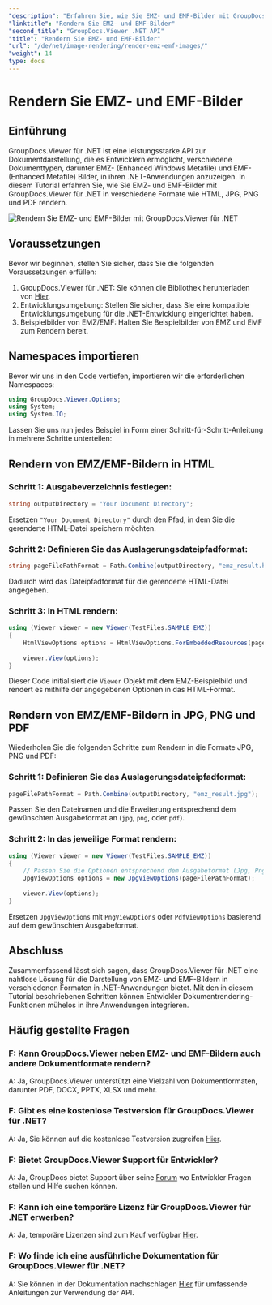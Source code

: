 ```yaml
---
"description": "Erfahren Sie, wie Sie EMZ- und EMF-Bilder mit GroupDocs.Viewer für .NET in verschiedene Formate rendern. Leicht verständliches Tutorial für Entwickler."
"linktitle": "Rendern Sie EMZ- und EMF-Bilder"
"second_title": "GroupDocs.Viewer .NET API"
"title": "Rendern Sie EMZ- und EMF-Bilder"
"url": "/de/net/image-rendering/render-emz-emf-images/"
"weight": 14
type: docs
---
```

# Rendern Sie EMZ- und EMF-Bilder

## Einführung

GroupDocs.Viewer für .NET ist eine leistungsstarke API zur Dokumentdarstellung, die es Entwicklern ermöglicht, verschiedene Dokumenttypen, darunter EMZ- (Enhanced Windows Metafile) und EMF- (Enhanced Metafile) Bilder, in ihren .NET-Anwendungen anzuzeigen. In diesem Tutorial erfahren Sie, wie Sie EMZ- und EMF-Bilder mit GroupDocs.Viewer für .NET in verschiedene Formate wie HTML, JPG, PNG und PDF rendern.

![Rendern Sie EMZ- und EMF-Bilder mit GroupDocs.Viewer für .NET](/viewer/image-rendering/render-emz-and-emf-images.png)

## Voraussetzungen

Bevor wir beginnen, stellen Sie sicher, dass Sie die folgenden Voraussetzungen erfüllen:

1. GroupDocs.Viewer für .NET: Sie können die Bibliothek herunterladen von [Hier](https://releases.groupdocs.com/viewer/net/).
2. Entwicklungsumgebung: Stellen Sie sicher, dass Sie eine kompatible Entwicklungsumgebung für die .NET-Entwicklung eingerichtet haben.
3. Beispielbilder von EMZ/EMF: Halten Sie Beispielbilder von EMZ und EMF zum Rendern bereit.

## Namespaces importieren

Bevor wir uns in den Code vertiefen, importieren wir die erforderlichen Namespaces:

```csharp
using GroupDocs.Viewer.Options;
using System;
using System.IO;
```

Lassen Sie uns nun jedes Beispiel in Form einer Schritt-für-Schritt-Anleitung in mehrere Schritte unterteilen:

## Rendern von EMZ/EMF-Bildern in HTML

### Schritt 1: Ausgabeverzeichnis festlegen:
```csharp
string outputDirectory = "Your Document Directory";
```
Ersetzen `"Your Document Directory"` durch den Pfad, in dem Sie die gerenderte HTML-Datei speichern möchten.

### Schritt 2: Definieren Sie das Auslagerungsdateipfadformat:
```csharp
string pageFilePathFormat = Path.Combine(outputDirectory, "emz_result.html");
```
Dadurch wird das Dateipfadformat für die gerenderte HTML-Datei angegeben.

### Schritt 3: In HTML rendern:
```csharp
using (Viewer viewer = new Viewer(TestFiles.SAMPLE_EMZ))
{
    HtmlViewOptions options = HtmlViewOptions.ForEmbeddedResources(pageFilePathFormat);
    
    viewer.View(options);
}
```
Dieser Code initialisiert die `Viewer` Objekt mit dem EMZ-Beispielbild und rendert es mithilfe der angegebenen Optionen in das HTML-Format.

## Rendern von EMZ/EMF-Bildern in JPG, PNG und PDF

Wiederholen Sie die folgenden Schritte zum Rendern in die Formate JPG, PNG und PDF:

### Schritt 1: Definieren Sie das Auslagerungsdateipfadformat:
```csharp
pageFilePathFormat = Path.Combine(outputDirectory, "emz_result.jpg");
```
Passen Sie den Dateinamen und die Erweiterung entsprechend dem gewünschten Ausgabeformat an (`jpg`, `png`, oder `pdf`).

### Schritt 2: In das jeweilige Format rendern:
```csharp
using (Viewer viewer = new Viewer(TestFiles.SAMPLE_EMZ))
{
    // Passen Sie die Optionen entsprechend dem Ausgabeformat (Jpg, Png, Pdf) an.
    JpgViewOptions options = new JpgViewOptions(pageFilePathFormat);
    
    viewer.View(options);
}
```
Ersetzen `JpgViewOptions` mit `PngViewOptions` oder `PdfViewOptions` basierend auf dem gewünschten Ausgabeformat.

## Abschluss

Zusammenfassend lässt sich sagen, dass GroupDocs.Viewer für .NET eine nahtlose Lösung für die Darstellung von EMZ- und EMF-Bildern in verschiedenen Formaten in .NET-Anwendungen bietet. Mit den in diesem Tutorial beschriebenen Schritten können Entwickler Dokumentrendering-Funktionen mühelos in ihre Anwendungen integrieren.

## Häufig gestellte Fragen

### F: Kann GroupDocs.Viewer neben EMZ- und EMF-Bildern auch andere Dokumentformate rendern?
A: Ja, GroupDocs.Viewer unterstützt eine Vielzahl von Dokumentformaten, darunter PDF, DOCX, PPTX, XLSX und mehr.

### F: Gibt es eine kostenlose Testversion für GroupDocs.Viewer für .NET?
A: Ja, Sie können auf die kostenlose Testversion zugreifen [Hier](https://releases.groupdocs.com/).

### F: Bietet GroupDocs.Viewer Support für Entwickler?
A: Ja, GroupDocs bietet Support über seine [Forum](https://forum.groupdocs.com/c/viewer/9) wo Entwickler Fragen stellen und Hilfe suchen können.

### F: Kann ich eine temporäre Lizenz für GroupDocs.Viewer für .NET erwerben?
A: Ja, temporäre Lizenzen sind zum Kauf verfügbar [Hier](https://purchase.groupdocs.com/temporary-license/).

### F: Wo finde ich eine ausführliche Dokumentation für GroupDocs.Viewer für .NET?
A: Sie können in der Dokumentation nachschlagen [Hier](https://tutorials.groupdocs.com/viewer/net/) für umfassende Anleitungen zur Verwendung der API.